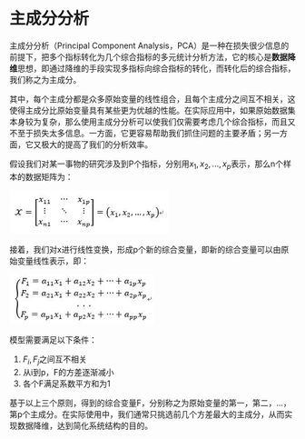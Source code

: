 # 主成分分析

主成分分析（Principal Component Analysis，PCA）是一种在损失很少信息的前提下，把多个指标转化为几个综合指标的多元统计分析方法，它的核心是**数据降维**思想，即通过降维的手段实现多指标向综合指标的转化，而转化后的综合指标，我们称之为主成分。

其中，每个主成分都是众多原始变量的线性组合，且每个主成分之间互不相关，这使得主成分比原始变量具有某些更为优越的性能。在实际应用中，如果原始数据集本身较为复杂，那么使用主成分分析可以使我们仅需要考虑几个综合指标，而且又不至于损失太多信息。一方面，它更容易帮助我们抓住问题的主要矛盾；另一方面，它又极大的提高了我们的分析效率。

假设我们对某一事物的研究涉及到P个指标，分别用$x_1,x_2,...,x_p$表示，那么n个样本的数据矩阵为：



![img](主成分分析/v2-b3725f2047ca72920ae044775917f9a9_1440w.jpg)

接着，我们对x进行线性变换，形成p个新的综合变量，即新的综合变量可以由原始变量线性表示，即：

![img](主成分分析/v2-5a25e7261ddc1d72d221864909bd6e31_1440w.jpg)

模型需要满足以下条件：

1. $F_i, F_j$之间互不相关
2. 从i到p，F的方差逐渐减小
3. 各个F满足系数平方和为1

基于以上三个原则，得到的综合变量F，分别称之为原始变量的第一，第二，...，第p个主成分。在实际使用中，我们通常只挑选前几个方差最大的主成分，从而实现数据降维，达到简化系统结构的目的。